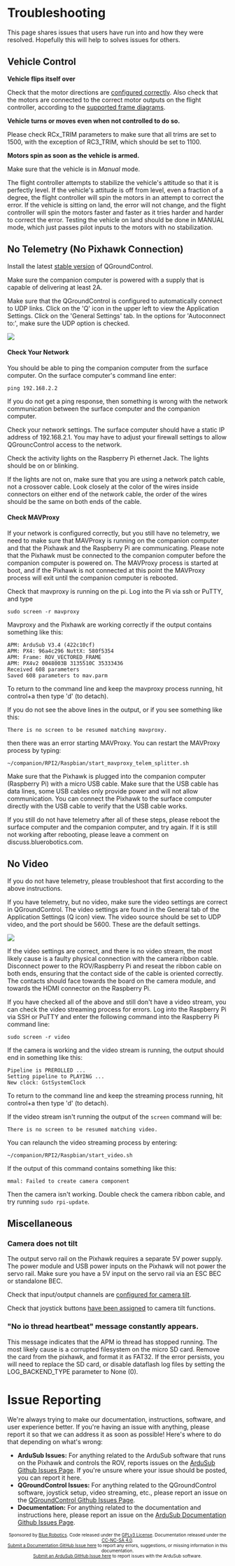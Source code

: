 # Troubleshooting

This page shares issues that users have run into and how they were resolved. Hopefully this will help to solves issues for others.

## Vehicle Control

**Vehicle flips itself over**

Check that the motor directions are [configured correctly](/initial-setup/#configuring-motor-directions). Also check that the motors are connected to the correct motor outputs on the flight controller, according to the [supported frame diagrams](/introduction/#supported-frames).

**Vehicle turns or moves even when not controlled to do so.**

Please check RCx_TRIM parameters to make sure that all trims are set to 1500, with the exception of RC3_TRIM, which should be set to 1100.

**Motors spin as soon as the vehicle is armed.**

Make sure that the vehicle is in *Manual* mode.

The flight controller attempts to stabilize the vehicle's attitude so that it is perfectly level. If the vehicle's attitude is off from level, even a fraction of a degree, the flight controller will spin the motors in an attempt to correct the error. If the vehicle is sitting on land, the error will not change, and the flight controller will spin the motors faster and faster as it tries harder and harder to correct the error. Testing the vehicle on land should be done in MANUAL mode, which just passes pilot inputs to the motors with no stabilization.

## No Telemetry (No Pixhawk Connection)

Install the latest [stable version](http://qgroundcontrol.com/downloads/) of QGroundControl.

Make sure the companion computer is powered with a supply that is capable of delivering at least 2A.

Make sure that the QGroundControl is configured to automatically connect to UDP links. Click on the 'Q' icon in the upper left to view the Application Settings. Click on the 'General Settings' tab. In the options for 'Autoconnect to:', make sure the UDP option is checked.

<img src="/images/qgc-autoconnect-settings.png" class="img-responsive img-center" style="max-height:400px;">

#### Check Your Network

You should be able to ping the companion computer from the surface computer. On the surface computer's command line enter:

	ping 192.168.2.2

If you do not get a ping response, then something is wrong with the network communication between the surface computer and the companion computer.

Check your network settings. The surface computer should have a static IP address of 192.168.2.1. You may have to adjust your firewall settings to allow QGrouncControl access to the network. 

Check the activity lights on the Raspberry Pi ethernet Jack. The lights should be on or blinking.

If the lights are not on, make sure that you are using a network patch cable, not a crossover cable. Look closely at the color of the wires inside connectors on either end of the network cable, the order of the wires should be the same on both ends of the cable.

#### Check MAVProxy

If your network is configured correctly, but you still have no telemetry, we need to make sure that MAVProxy is running on the companion computer and that the Pixhawk and the Raspberry Pi are communicating. Please note that the Pixhawk must be connected to the companion computer before the companion computer is powered on. The MAVProxy process is started at boot, and if the Pixhawk is not connected at this point the MAVProxy process will exit until the companion computer is rebooted.

Check that mavproxy is running on the pi. Log into the Pi via ssh or PuTTY, and type

	sudo screen -r mavproxy

Mavproxy and the Pixhawk are working correctly if the output contains something like this:

	APM: ArduSub V3.4 (422c10cf)
	APM: PX4: 96a4c296 NuttX: 580f5354
	APM: Frame: ROV_VECTORED_FRAME
	APM: PX4v2 0048003B 3135510C 35333436
	Received 608 parameters
	Saved 608 parameters to mav.parm

To return to the command line and keep the mavproxy process running, hit control+a then type 'd' (to detach).

If you do not see the above lines in the output, or if you see something like this:

	There is no screen to be resumed matching mavproxy.

then there was an error starting MAVProxy. You can restart the MAVProxy process by typing:

	~/companion/RPI2/Raspbian/start_mavproxy_telem_splitter.sh

Make sure that the Pixhawk is plugged into the companion computer (Raspberry Pi) with a micro USB cable. Make sure that the USB cable has data lines, some USB cables only provide power and will not allow communication. You can connect the Pixhawk to the surface computer directly with the USB cable to verify that the USB cable works.

If you still do not have telemetry after all of these steps, please reboot the surface computer and the companion computer, and try again. If it is still not working after rebooting, please leave a comment on discuss.bluerobotics.com.

## No Video

If you do not have telemetry, please troubleshoot that first according to the above instructions.

If you have telemetry, but no video, make sure the video settings are correct in QGroundControl. The video settings are found in the General tab of the Application Settings (Q icon) view. The video source should be set to UDP video, and the port should be 5600. These are the default settings.

<img src="/images/qgc-video-settings.png" class="img-responsive img-center" style="max-height:400px;">

If the video settings are correct, and there is no video stream, the most likely cause is a faulty physical connection with the camera ribbon cable. Disconnect power to the ROV/Raspberry Pi and reseat the ribbon cable on both ends, ensuring that the contact side of the cable is oriented correctly. The contacts should face towards the board on the camera module, and towards the HDMI connector on the Raspberry Pi.

If you have checked all of the above and still don't have a video stream, you can check the video streaming process for errors. Log into the Raspberry Pi via SSH or PuTTY and enter the following command into the Raspberry Pi command line:

	sudo screen -r video

If the camera is working and the video stream is running, the output should end in something like this:

	Pipeline is PREROLLED ...
	Setting pipeline to PLAYING ...
	New clock: GstSystemClock

To return to the command line and keep the streaming process running, hit control+a then type 'd' (to detach).

If the video stream isn't running the output of the `screen` command will be:

	There is no screen to be resumed matching video.

You can relaunch the video streaming process by entering:

	~/companion/RPI2/Raspbian/start_video.sh

If the output of this command contains something like this:

	mmal: Failed to create camera component

Then the camera isn't working. Double check the camera ribbon cable, and try running `sudo rpi-update`.

## Miscellaneous

### Camera does not tilt

The output servo rail on the Pixhawk requires a separate 5V power supply. The power module and USB power inputs on the Pixhawk will not power the servo rail. Make sure you have a 5V input on the servo rail via an ESC BEC or standalone BEC.

Check that input/output channels are [configured for camera tilt](/initial-setup/#camera-tilt-setup-if-used).

Check that joystick buttons [have been assigned](/initial-setup/#button-setup) to camera tilt functions.

### "No io thread heartbeat" message constantly appears.

This message indicates that the APM io thread has stopped running. The most likely cause is a corrupted filesystem on the micro SD card. Remove the card from the pixhawk, and format it as FAT32. If the error persists, you will need to replace the SD card, or disable dataflash log files by setting the LOG_BACKEND_TYPE parameter to None (0).

# Issue Reporting

We're always trying to make our documentation, instructions, software, and user experience better. If you're having an issue with anything, please report it so that we can address it as soon as possible! Here's where to do that depending on what's wrong:

- **ArduSub Issues:** For anything related to the ArduSub software that runs on the Pixhawk and controls the ROV, reports issues on the [ArduSub Github Issues Page](https://github.com/bluerobotics/ardusub/issues). If you're unsure where your issue should be posted, you can report it here.
- **QGroundControl Issues:** For anything related to the QGroundControl software, joystick setup, video streaming, etc., please report an issue on the [QGroundControl Github Issues Page](https://github.com/mavlink/qgroundcontrol/issues).
- **Documentation:** For anything related to the documentation and instructions here, please report an issue on the [ArduSub Documentation Github Issues Page](https://github.com/bluerobotics/ardusub-docs/issues).

<p style="font-size:10px; text-align:center">
Sponsored by <a href="http://www.bluerobotics.com/">Blue Robotics</a>. Code released under the <a href="https://github.com/bluerobotics/ardusub/blob/master/COPYING.txt">GPLv3 License</a>. Documentation released under the <a href="https://creativecommons.org/licenses/by-nc-sa/4.0/">CC-NC-SA 4.0</a>.<br />
<a href="https://github.com/bluerobotics/ardusub-docs/issues/">Submit a Documentation GitHub Issue here</a> to report any errors, suggestions, or missing information in this documentation.<br />
<a href="https://github.com/bluerobotics/ardusub/issues/">Submit an ArduSub GitHub Issue here</a> to report issues with the ArduSub software.
</p>
